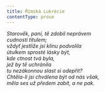 ```yaml
---
title: Římská Lukrécie
contentType: prose
---
```


_Starověk, paní, tě zdobil neprávem  
cudnosti titulem;  
vždyť jestliže jsi klínu podvolila  
útulkem sprosté lásky být,  
kde ctnost tvá byla,  
jež by tě uchránila  
tu nezákonnou slast si odepřít?  
Chtěla-li jsi chválena být od nás však,  
měla ses už předem zabít, a ne pak._
